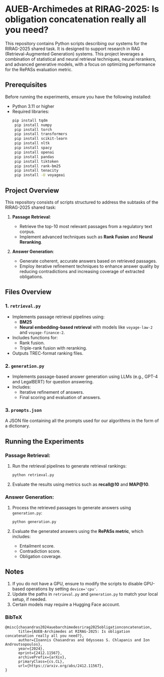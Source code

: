 # AUEB-Archimedes at RIRAG-2025: Is obligation concatenation really all you need?

This repository contains Python scripts describing our systems for the RIRAG-2025 shared task. It is designed to support research in RAG (Retrieval-Augmented Generation) systems. This project leverages a combination of statistical and neural retrieval techniques, neural rerankers, and advanced generative models, with a focus on optimizing performance for the RePASs evaluation metric.

## Prerequisites

Before running the experiments, ensure you have the following installed:

- Python 3.11 or higher
- Required libraries:
  ```bash
  pip install tqdm
   pip install numpy
   pip install torch
   pip install transformers
   pip install scikit-learn
   pip install nltk
   pip install spacy
   pip install openai
   pip install pandas
   pip install tiktoken
   pip install rank-bm25
   pip install tenacity
   pip install -U voyageai
  ```

## Project Overview

This repository consists of scripts structured to address the subtasks of the RIRAG-2025 shared task:

1. **Passage Retrieval**:
   - Retrieve the top-10 most relevant passages from a regulatory text corpus.
   - Implement advanced techniques such as **Rank Fusion** and **Neural Reranking**.

2. **Answer Generation**:
   - Generate coherent, accurate answers based on retrieved passages.
   - Employ iterative refinement techniques to enhance answer quality by reducing contradictions and increasing coverage of extracted obligations.

## Files Overview

### 1. `retrieval.py`
   - Implements passage retrieval pipelines using:
     - **BM25** 
     - **Neural embedding-based retrieval** with models like `voyage-law-2` and `voyage-finance-2`.
   - Includes functions for:
     - Rank fusion.
     - Triple-rank fusion with reranking.
   - Outputs TREC-format ranking files.

### 2. `generation.py`
   - Implements passage-based answer generation using LLMs (e.g., GPT-4 and LegalBERT) for question answering.
   - Includes:
     - Iterative refinement of answers.
     - Final scoring and evaluation of answers.

### 3. `prompts.json`
A JSON file containing all the prompts used for our algorithms in the form of a dictionary.

## Running the Experiments

### Passage Retrieval:
1. Run the retrieval pipelines to generate retrieval rankings:
   ```bash
   python retrieval.py
   ```

2. Evaluate the results using metrics such as **recall@10** and **MAP@10**.

### Answer Generation:
1. Process the retrieved passages to generate answers using `generation.py`:
   ```bash
   python generation.py
   ```

2. Evaluate the generated answers using the **RePASs metric**, which includes:
   - Entailment score.
   - Contradiction score.
   - Obligation coverage.

## Notes

1. If you do not have a GPU, ensure to modify the scripts to disable GPU-based operations by setting `device='cpu'`.
2.  Update the paths in `retrieval.py` and `generation.py` to match your local setup, if needed.
3. Certain models may require a Hugging Face account.

### BibTeX

```shell
@misc{chasandras2024auebarchimedesrirag2025obligationconcatenation,
      title={AUEB-Archimedes at RIRAG-2025: Is obligation concatenation really all you need?}, 
      author={Ioannis Chasandras and Odysseas S. Chlapanis and Ion Androutsopoulos},
      year={2024},
      eprint={2412.11567},
      archivePrefix={arXiv},
      primaryClass={cs.CL},
      url={https://arxiv.org/abs/2412.11567}, 
}